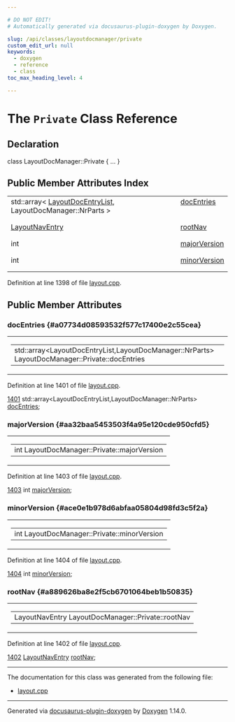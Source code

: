 ```yaml
---

# DO NOT EDIT!
# Automatically generated via docusaurus-plugin-doxygen by Doxygen.

slug: /api/classes/layoutdocmanager/private
custom_edit_url: null
keywords:
  - doxygen
  - reference
  - class
toc_max_heading_level: 4

---
```


<div class="doxyPage">

# The `Private` Class Reference



## Declaration

<div class="doxyDeclaration">
class LayoutDocManager::Private { ... }
</div>

## Public Member Attributes Index

<table class="doxyMembersIndex">

<tr class="doxyMemberIndexItem">
<td class="doxyMemberIndexItemType" align="left" valign="top">std::array&lt; <a href="/web-doxygen/docs/api/files/src/layout-h/#ac96b78f2694c0e0203d69214041dba8a">LayoutDocEntryList</a>, LayoutDocManager::NrParts &gt;</td>
<td class="doxyMemberIndexItemName" align="left" valign="top"><a href="#a07734d08593532f577c17400e2c55cea">docEntries</a></td>
</tr>
<tr class="doxyMemberIndexDescription">
<td class="doxyMemberIndexDescriptionLeft"></td>
<td class="doxyMemberIndexDescriptionRight">
</td>
</tr>
<tr class="doxyMemberIndexSeparator">
<td class="doxyMemberIndexSeparator" colspan="2"></td>
</tr>

<tr class="doxyMemberIndexItem">
<td class="doxyMemberIndexItemType" align="left" valign="top"><a href="/web-doxygen/docs/api/structs/layoutnaventry">LayoutNavEntry</a></td>
<td class="doxyMemberIndexItemName" align="left" valign="top"><a href="#a889626ba8e2f5cb6701064beb1b50835">rootNav</a></td>
</tr>
<tr class="doxyMemberIndexDescription">
<td class="doxyMemberIndexDescriptionLeft"></td>
<td class="doxyMemberIndexDescriptionRight">
</td>
</tr>
<tr class="doxyMemberIndexSeparator">
<td class="doxyMemberIndexSeparator" colspan="2"></td>
</tr>

<tr class="doxyMemberIndexItem">
<td class="doxyMemberIndexItemType" align="left" valign="top">int</td>
<td class="doxyMemberIndexItemName" align="left" valign="top"><a href="#aa32baa5453503f4a95e120cde950cfd5">majorVersion</a></td>
</tr>
<tr class="doxyMemberIndexDescription">
<td class="doxyMemberIndexDescriptionLeft"></td>
<td class="doxyMemberIndexDescriptionRight">
</td>
</tr>
<tr class="doxyMemberIndexSeparator">
<td class="doxyMemberIndexSeparator" colspan="2"></td>
</tr>

<tr class="doxyMemberIndexItem">
<td class="doxyMemberIndexItemType" align="left" valign="top">int</td>
<td class="doxyMemberIndexItemName" align="left" valign="top"><a href="#ace0e1b978d6abfaa05804d98fd3c5f2a">minorVersion</a></td>
</tr>
<tr class="doxyMemberIndexDescription">
<td class="doxyMemberIndexDescriptionLeft"></td>
<td class="doxyMemberIndexDescriptionRight">
</td>
</tr>
<tr class="doxyMemberIndexSeparator">
<td class="doxyMemberIndexSeparator" colspan="2"></td>
</tr>

</table>


Definition at line 1398 of file <a href="/web-doxygen/docs/api/files/src/layout-cpp">layout.cpp</a>.

<div class="doxySectionDef">

## Public Member Attributes

### docEntries {#a07734d08593532f577c17400e2c55cea}

<div class="doxyMemberItem">
<div class="doxyMemberProto">
<table class="doxyMemberLabels">
<tr class="doxyMemberLabels">
<td class="doxyMemberLabelsLeft">
<table class="doxyMemberName">
<tr>
<td class="doxyMemberName">std::array&lt;LayoutDocEntryList,LayoutDocManager::NrParts&gt; LayoutDocManager::Private::docEntries</td>
</tr>
</table>
</td>
</tr>
</table>
</div>
<div class="doxyMemberDoc">



Definition at line 1401 of file <a href="/web-doxygen/docs/api/files/src/layout-cpp">layout.cpp</a>.

<div class="doxyProgramListing">

<div class="doxyCodeLine"><span class="doxyLineNumber"><a href="#a07734d08593532f577c17400e2c55cea">1401</a></span><span class="doxyLineContent"><span class="doxyHighlight">    std::array&lt;LayoutDocEntryList,LayoutDocManager::NrParts&gt; <a href="#a07734d08593532f577c17400e2c55cea">docEntries</a>;</span></span></div>

</div>

</div>
</div>

### majorVersion {#aa32baa5453503f4a95e120cde950cfd5}

<div class="doxyMemberItem">
<div class="doxyMemberProto">
<table class="doxyMemberLabels">
<tr class="doxyMemberLabels">
<td class="doxyMemberLabelsLeft">
<table class="doxyMemberName">
<tr>
<td class="doxyMemberName">int LayoutDocManager::Private::majorVersion</td>
</tr>
</table>
</td>
</tr>
</table>
</div>
<div class="doxyMemberDoc">



Definition at line 1403 of file <a href="/web-doxygen/docs/api/files/src/layout-cpp">layout.cpp</a>.

<div class="doxyProgramListing">

<div class="doxyCodeLine"><span class="doxyLineNumber"><a href="#aa32baa5453503f4a95e120cde950cfd5">1403</a></span><span class="doxyLineContent"><span class="doxyHighlight">    </span><span class="doxyHighlightKeywordType">int</span><span class="doxyHighlight"> <a href="#aa32baa5453503f4a95e120cde950cfd5">majorVersion</a>;</span></span></div>

</div>

</div>
</div>

### minorVersion {#ace0e1b978d6abfaa05804d98fd3c5f2a}

<div class="doxyMemberItem">
<div class="doxyMemberProto">
<table class="doxyMemberLabels">
<tr class="doxyMemberLabels">
<td class="doxyMemberLabelsLeft">
<table class="doxyMemberName">
<tr>
<td class="doxyMemberName">int LayoutDocManager::Private::minorVersion</td>
</tr>
</table>
</td>
</tr>
</table>
</div>
<div class="doxyMemberDoc">



Definition at line 1404 of file <a href="/web-doxygen/docs/api/files/src/layout-cpp">layout.cpp</a>.

<div class="doxyProgramListing">

<div class="doxyCodeLine"><span class="doxyLineNumber"><a href="#ace0e1b978d6abfaa05804d98fd3c5f2a">1404</a></span><span class="doxyLineContent"><span class="doxyHighlight">    </span><span class="doxyHighlightKeywordType">int</span><span class="doxyHighlight"> <a href="#ace0e1b978d6abfaa05804d98fd3c5f2a">minorVersion</a>;</span></span></div>

</div>

</div>
</div>

### rootNav {#a889626ba8e2f5cb6701064beb1b50835}

<div class="doxyMemberItem">
<div class="doxyMemberProto">
<table class="doxyMemberLabels">
<tr class="doxyMemberLabels">
<td class="doxyMemberLabelsLeft">
<table class="doxyMemberName">
<tr>
<td class="doxyMemberName">LayoutNavEntry LayoutDocManager::Private::rootNav</td>
</tr>
</table>
</td>
</tr>
</table>
</div>
<div class="doxyMemberDoc">



Definition at line 1402 of file <a href="/web-doxygen/docs/api/files/src/layout-cpp">layout.cpp</a>.

<div class="doxyProgramListing">

<div class="doxyCodeLine"><span class="doxyLineNumber"><a href="#a889626ba8e2f5cb6701064beb1b50835">1402</a></span><span class="doxyLineContent"><span class="doxyHighlight">    <a href="/web-doxygen/docs/api/structs/layoutnaventry">LayoutNavEntry</a> <a href="#a889626ba8e2f5cb6701064beb1b50835">rootNav</a>;</span></span></div>

</div>

</div>
</div>

</div>

<hr/>

The documentation for this class was generated from the following file:

<ul>
<li><a href="/web-doxygen/docs/api/files/src/layout-cpp">layout.cpp</a></li>
</ul>

<hr/>

<p class="doxyGeneratedBy">Generated via <a href="https://github.com/xpack/docusaurus-plugin-doxygen">docusaurus-plugin-doxygen</a> by <a href="https://www.doxygen.nl">Doxygen</a> 1.14.0.</p>

</div>
